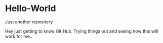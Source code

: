 # Hello-World
Just another repository

Hey just getting to know Git Hub. Trying things out and seeing how this will work for me..
